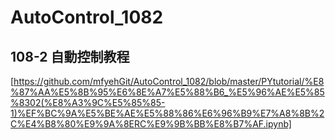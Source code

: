 # AutoControl_1082

## 108-2 自動控制教程
[https://github.com/mfyehGit/AutoControl_1082/blob/master/PYtutorial/%E8%87%AA%E5%8B%95%E6%8E%A7%E5%88%B6_%E5%96%AE%E5%85%8302(%E8%A3%9C%E5%85%85-1)%EF%BC%9A%E5%BE%AE%E5%88%86%E6%96%B9%E7%A8%8B%2C%E4%B8%80%E9%9A%8ERC%E9%9B%BB%E8%B7%AF.ipynb]
